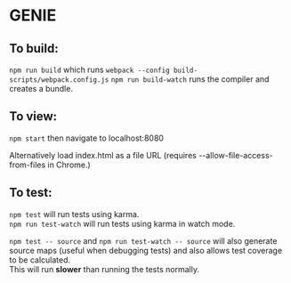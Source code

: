 # GENIE

## To build:

`npm run build` which runs `webpack --config build-scripts/webpack.config.js`
`npm run build-watch` runs the compiler and creates a bundle.


## To view:

`npm start` then navigate to localhost:8080

Alternatively load index.html as a file URL (requires
--allow-file-access-from-files in Chrome.)

## To test:

`npm test` will run tests using karma.  
`npm run test-watch` will run tests using karma in watch mode.  

`npm test -- source` and `npm run test-watch -- source` will also generate source
maps (useful when debugging tests) and also allows test coverage to be calculated.  
This will run **slower** than
running the tests normally.
